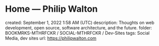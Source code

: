# Home — Philip Walton

created: September 1, 2022 1:58 AM (UTC)
description: Thoughts on web development, open source, software architecture, and the future.
folder: BOOKMRKS-MTHRFCKR / SOCIAL-MTHRFCKR / Dev-Sites
tags: Social Media, dev sites
url: https://philipwalton.com